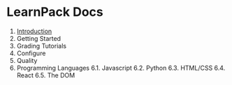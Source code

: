 # LearnPack Docs

1. [Introduction](/getting-started.md)
2. Getting Started
3. Grading Tutorials
4. Configure
5. Quality
6. Programming Languages
   6.1. Javascript
   6.2. Python
   6.3. HTML/CSS
   6.4. React
   6.5. The DOM

